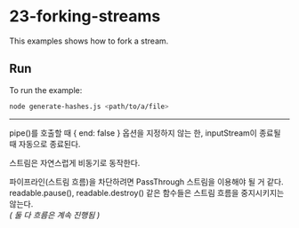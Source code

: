 # 23-forking-streams

This examples shows how to fork a stream.


## Run

To run the example:

```bash
node generate-hashes.js <path/to/a/file>
```
----
pipe()를 호출할 때 { end: false } 옵션을 지정하지 않는 한, inputStream이 종료될 때 자동으로 종료된다.  

스트림은 자연스럽게 비동기로 동작한다.  

파이프라인(스트림 흐름)을 차단하려면 PassThrough 스트림을 이용해야 될 거 같다.  
readable.pause(), readable.destroy() 같은 함수들은 스트림 흐름을 중지시키지는 않는다.  
_( 둘 다 흐름은 계속 진행됨 )_